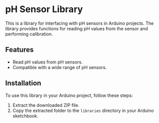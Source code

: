 # pH Sensor Library

This is a library for interfacing with pH sensors in Arduino projects. The library provides functions for reading pH values from the sensor and performing calibration.

## Features

- Read pH values from pH sensors.
- Compatible with a wide range of pH sensors.

## Installation

To use this library in your Arduino project, follow these steps:

1. Extract the downloaded ZIP file.
2. Copy the extracted folder to the `libraries` directory in your Arduino sketchbook.
